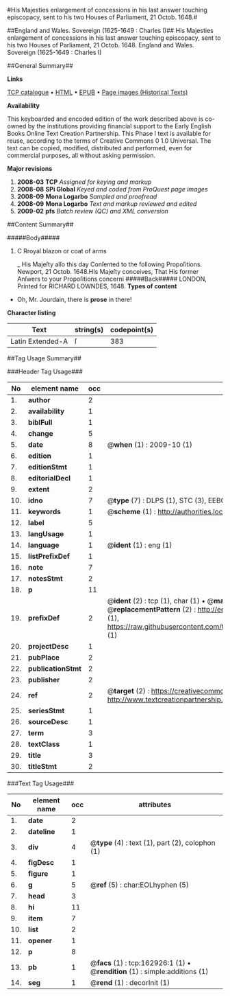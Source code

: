 #His Majesties enlargement of concessions in his last answer touching episcopacy, sent to his two Houses of Parliament, 21 Octob. 1648.#

##England and Wales. Sovereign (1625-1649 : Charles I)##
His Majesties enlargement of concessions in his last answer touching episcopacy, sent to his two Houses of Parliament, 21 Octob. 1648.
England and Wales. Sovereign (1625-1649 : Charles I)

##General Summary##

**Links**

[TCP catalogue](http://www.ota.ox.ac.uk/tcp/)  • 
[HTML](http://tei.it.ox.ac.uk/tcp/Texts-HTML/free/A78/A78781.html)  • 
[EPUB](http://tei.it.ox.ac.uk/tcp/Texts-EPUB/free/A78/A78781.epub) • 
[Page images (Historical Texts)](https://data.historicaltexts.jisc.ac.uk/view?pubId=eebo-99869754e&pageId=eebo-99869754e-162926-1)

**Availability**

This keyboarded and encoded edition of the
	       work described above is co-owned by the institutions
	       providing financial support to the Early English Books
	       Online Text Creation Partnership. This Phase I text is
	       available for reuse, according to the terms of Creative
	       Commons 0 1.0 Universal. The text can be copied,
	       modified, distributed and performed, even for
	       commercial purposes, all without asking permission.

**Major revisions**

1. __2008-03__ __TCP__ *Assigned for keying and markup*
1. __2008-08__ __SPi Global__ *Keyed and coded from ProQuest page images*
1. __2008-09__ __Mona Logarbo__ *Sampled and proofread*
1. __2008-09__ __Mona Logarbo__ *Text and markup reviewed and edited*
1. __2009-02__ __pfs__ *Batch review (QC) and XML conversion*

##Content Summary##

#####Body#####

1. C Rroyal blazon or coat of arms

    _ His Majeſty alſo this day Conſented to the following Propoſitions.
Newport, 21 Octob. 1648.HIs Majeſty conceives, That His former Anſwers to your Propoſitions concerni
#####Back#####
LONDON, Printed for RICHARD LOWNDES, 1648.
**Types of content**

  * Oh, Mr. Jourdain, there is **prose** in there!

**Character listing**


|Text|string(s)|codepoint(s)|
|---|---|---|
|Latin Extended-A|ſ|383|

##Tag Usage Summary##

###Header Tag Usage###

|No|element name|occ|attributes|
|---|---|---|---|
|1.|__author__|2||
|2.|__availability__|1||
|3.|__biblFull__|1||
|4.|__change__|5||
|5.|__date__|8| @__when__ (1) : 2009-10 (1)|
|6.|__edition__|1||
|7.|__editionStmt__|1||
|8.|__editorialDecl__|1||
|9.|__extent__|2||
|10.|__idno__|7| @__type__ (7) : DLPS (1), STC (3), EEBO-CITATION (1), PROQUEST (1), VID (1)|
|11.|__keywords__|1| @__scheme__ (1) : http://authorities.loc.gov/ (1)|
|12.|__label__|5||
|13.|__langUsage__|1||
|14.|__language__|1| @__ident__ (1) : eng (1)|
|15.|__listPrefixDef__|1||
|16.|__note__|7||
|17.|__notesStmt__|2||
|18.|__p__|11||
|19.|__prefixDef__|2| @__ident__ (2) : tcp (1), char (1)  •  @__matchPattern__ (2) : ([0-9\-]+):([0-9IVX]+) (1), (.+) (1)  •  @__replacementPattern__ (2) : http://eebo.chadwyck.com/downloadtiff?vid=$1&page=$2 (1), https://raw.githubusercontent.com/textcreationpartnership/Texts/master/tcpchars.xml#$1 (1)|
|20.|__projectDesc__|1||
|21.|__pubPlace__|2||
|22.|__publicationStmt__|2||
|23.|__publisher__|2||
|24.|__ref__|2| @__target__ (2) : https://creativecommons.org/publicdomain/zero/1.0/ (1), http://www.textcreationpartnership.org/docs/. (1)|
|25.|__seriesStmt__|1||
|26.|__sourceDesc__|1||
|27.|__term__|3||
|28.|__textClass__|1||
|29.|__title__|3||
|30.|__titleStmt__|2||


###Text Tag Usage###

|No|element name|occ|attributes|
|---|---|---|---|
|1.|__date__|2||
|2.|__dateline__|1||
|3.|__div__|4| @__type__ (4) : text (1), part (2), colophon (1)|
|4.|__figDesc__|1||
|5.|__figure__|1||
|6.|__g__|5| @__ref__ (5) : char:EOLhyphen (5)|
|7.|__head__|3||
|8.|__hi__|11||
|9.|__item__|7||
|10.|__list__|2||
|11.|__opener__|1||
|12.|__p__|8||
|13.|__pb__|1| @__facs__ (1) : tcp:162926:1 (1)  •  @__rendition__ (1) : simple:additions (1)|
|14.|__seg__|1| @__rend__ (1) : decorInit (1)|
